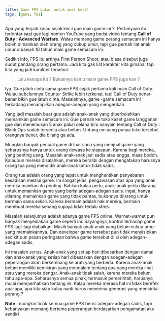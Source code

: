 ```yaml
---
title: Game FPS bukan untuk anak kecil
tags: [game, fps]
---
```

Apa yang terjadi kalau sejak kecil gue main game ini ?. Pertanyaan itu terlontar saat gue lagi nonton YouTube yang berisi video tentang **Call of Duty : Advanced Warfare**. Walau memang game perang semacam ini hanya boleh dimainkan oleh orang yang cukup umur, tapi gue pernah liat anak umur dibawah 10 tahun main game semacam ini.

Sedikit info, FPS itu artinya First Person Shoot, atau biasa disebut juga sudut pandang orang pertama. Jadi kita gak liat karakter kita gimana, tapi kita yang jadi karakter tersebut.

> Lalu kenapa lut ? Bukannya kamu main game FPS juga kan ?

Iya. Gue jatuh cinta sama game FPS sejak pertama kali main Call of Duty. Walau sebelumnya Counter Strike lebih terkenal, tapi Call of Duty benar-benar bikin gue jatuh cinta. Masalahnya, game -game semacam ini terkadang menampilkan adegan-adegan yang mengerikan.

Yang jadi masalah buat gue adalah anak-anak yang diperbolehkan memainkan game semacam ini. Gue pernah ke toko kaset game langganan gue dan menemukan 5 anak pakai celana biru nanyain tentang Call of Duty : Black Ops sudah tersedia atau belum. Untung om yang punya toko tersebut orangnya bener, dia bilang ga ada.

Mungkin banyak penjual game di luar sana yang menjual game yang seharusnya hanya untuk orang dewasa ke siapapun. Karena bagi mereka, yang penting uang. Masalah anak-anak jadi sadis atau engga, masa bodoh. Kalaupun mereka disalahkan, mereka beralibi dengan mengatakan harusnya orang tua yang mendidik anak-anak untuk tidak sadis.

Orang tua adalah orang yang tepat untuk menghentikan penyebaran kesadisan melalui game. Ini sangat jelas, pengawasan atas apa yang anak mereka mainkan itu penting. Bahkan kalau perlu, anak-anak perlu dilarang untuk memainkan game yang berisi adegan-adegan sadis. Ingat, hanya dilarang memainkan game yang tidak pantas, bukannya dilarang untuk bermain sama sekali. Karena bermain adalah hak mereka, bermain membuat mereka senang supaya tidak terlalu stres.

Masalah selanjutnya adalah adanya game FPS online. Warnet-warnet pun banyak menyediakan game seperti ini. Sayangnya, kontrol terhadap game FPS lagi-lagi diabaikan. Masih banyak anak-anak yang belum cukup umur yang memainkannya. Dan developer game tersebut pun tidak menyisipkan sedikit pun pesan peringatan bahwa game tersebut diisi oleh adegan-adegan sadis.

Ini masalah serius. Anak-anak yang setiap hari dibesarkan dengan damai dan anak-anak yang setiap hari dibesarkan dengan adegan-adegan peperangan akan berkembang ke arah yang berbeda. Karena anak-anak belum memiliki pemikiran yang mendalam tentang apa yang mereka lihat atau yang mereka dengar. Anak-anak tidak salah, karena mereka belum tahu apa-apa. Seharusnya semua pihak, termasuk pemerintah, harusnya mulai memperhatikan tentang ini. Kalau mereka merasa hal ini tidak berefek apa-apa, apa kita siap kalau nanti harus menerima generasi yang mencintai perang ?

**Note** : mungkin tidak semua game FPS berisi adegan-adegan sadis, tapi kebanyakan memang bertema peperangan berdasarkan pengamatan aku sendiri
